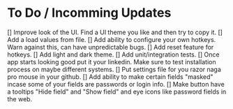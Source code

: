 # To Do / Incomming Updates
[] Improve look of the UI. Find a UI theme you like and then try to copy it. 
[] Add a load values from file.
[] Add ability to configure your own hotkeys. Warn against this, can have unpredictable bugs.
[] Add reset feature for hotkeys.
[] Add light and dark theme.
[] Add unit/integration tests.
[] Once app starts looking good put it your linkedin. Make sure to test installation process on maybe different systems.
[] Put settings file for you razor naga pro mouse in your github.
[] Add ability to make certain fields "masked" incase some of your fields are passwords or login info. 
    [] Make button have a tooltips "Hide field" and "Show field" and eye icons like password fields in the web.